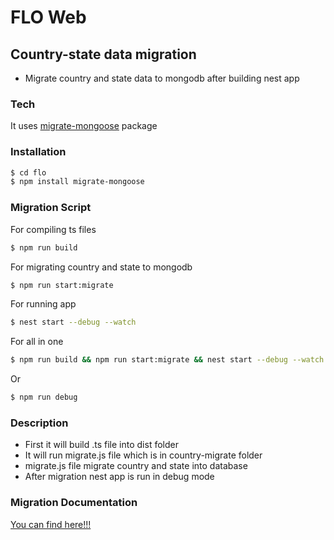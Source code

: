 # FLO Web

## Country-state data migration

-   Migrate country and state data to mongodb after building nest app

### Tech

It uses [migrate-mongoose](https://github.com/balmasi/migrate-mongoose) package

### Installation

```sh
$ cd flo
$ npm install migrate-mongoose
```

### Migration Script

For compiling ts files

```sh
$ npm run build
```

For migrating country and state to mongodb

```sh
$ npm run start:migrate
```

For running app

```sh
$ nest start --debug --watch
```

For all in one

```sh
$ npm run build && npm run start:migrate && nest start --debug --watch
```

Or

```sh
$ npm run debug
```

### Description

-   First it will build .ts file into dist folder
-   It will run migrate.js file which is in country-migrate folder
-   migrate.js file migrate country and state into database
-   After migration nest app is run in debug mode

### Migration Documentation

[You can find here!!!](https://github.com/balmasi/migrate-mongoose)
